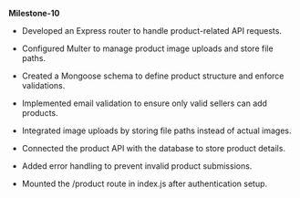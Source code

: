 **Milestone-10**

- Developed an Express router to handle product-related API requests.

- Configured Multer to manage product image uploads and store file paths.

- Created a Mongoose schema to define product structure and enforce validations.

- Implemented email validation to ensure only valid sellers can add products.

- Integrated image uploads by storing file paths instead of actual images.

- Connected the product API with the database to store product details.

- Added error handling to prevent invalid product submissions.

- Mounted the /product route in index.js after authentication setup.
